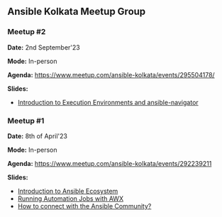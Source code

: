 ## Ansible Kolkata Meetup Group

### Meetup #2

**Date:** 2nd September'23

**Mode:** In-person

**Agenda:** https://www.meetup.com/ansible-kolkata/events/295504178/

**Slides:**

- [Introduction to Execution Environments and ansible-navigator](https://slides.com/kb-perbyte/navigator_story/fullscreen)


### Meetup #1

**Date:** 8th of April'23

**Mode:** In-person

**Agenda:** https://www.meetup.com/ansible-kolkata/events/292239211

**Slides:**

- [Introduction to Ansible Ecosystem](https://slides.com/kb-perbyte/ansible_ecosystem/fullscreen)
- [Running Automation Jobs with AWX](https://slides.com/nilashishc/awx/fullscreen)
- [How to connect with the Ansible Community?](https://github.com/ansible-community/ansible-kolkata-meetup/blob/main/2023/april/slides/ways_to_join_ansible_community.pptx)
